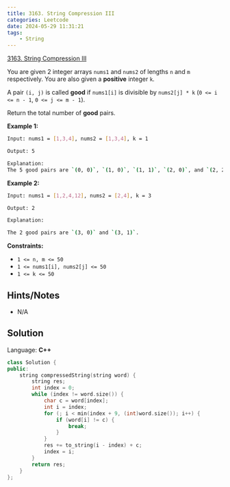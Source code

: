```yaml
---
title: 3163. String Compression III
categories: Leetcode
date: 2024-05-29 11:31:21
tags:
    - String
---
```


[3163. String Compression III](https://leetcode.com/problems/string-compression-iii/description/)

You are given 2 integer arrays `nums1` and `nums2` of lengths `n` and `m` respectively. You are also given a **positive**  integer `k`.

A pair `(i, j)` is called **good**  if `nums1[i]` is divisible by `nums2[j] * k` (`0 <= i <= n - 1`, `0 <= j <= m - 1`).

Return the total number of **good**  pairs.

**Example 1:**

```bash
Input: nums1 = [1,3,4], nums2 = [1,3,4], k = 1

Output: 5

Explanation:
The 5 good pairs are `(0, 0)`, `(1, 0)`, `(1, 1)`, `(2, 0)`, and `(2, 2)`.
```

**Example 2:**

```bash
Input: nums1 = [1,2,4,12], nums2 = [2,4], k = 3

Output: 2

Explanation:

The 2 good pairs are `(3, 0)` and `(3, 1)`.
```

**Constraints:**

- `1 <= n, m <= 50`
- `1 <= nums1[i], nums2[j] <= 50`
- `1 <= k <= 50`

## Hints/Notes

- N/A

## Solution

Language: **C++**

```C++
class Solution {
public:
    string compressedString(string word) {
        string res;
        int index = 0;
        while (index != word.size()) {
            char c = word[index];
            int i = index;
            for (; i < min(index + 9, (int)word.size()); i++) {
                if (word[i] != c) {
                    break;
                }
            }
            res += to_string(i - index) + c;
            index = i;
        }
        return res;
    }
};
```
